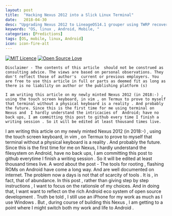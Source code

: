 ```yaml
---
layout: post
title:  "Hacking Nexus 2012 into a Slick Linux Terminal"
date:   2018-04-30
desc: "Upgrading Nexus 2012 to LineageOS14.1 grouper using TWRP recovery. And installing Termux "
keywords: "OS, linux , Android, Mobile, "
categories: [Predictions]
tags: [OS, mobile, linux, Android]
icon: icon-fire-alt
---
```

[![MIT Licence](https://badges.frapsoft.com/os/mit/mit.svg?v=103)](https://opensource.org/licenses/mit-license.php)
[![Open Source Love](https://badges.frapsoft.com/os/v1/open-source.png?v=103)](https://github.com/ellerbrock/open-source-badge/)

	Disclaimer - The contents of this article  should not be construed as consulting advice. The views are based on personal observations. They don't reflect those of author's  current or previous employers. You are free to use this article in full or parts as deemed fit as long as there is no liability on author or the publishing platform (s)

	I am writing this article on my newly minted Nexus 2012 (in 2018:-) , using the touch screen keyboard, in vim , on Termux to prove to myself that terminal without a physical keyboard is a reality . And probably the future. Since this is the first time for me using terminal on Nexus and  I hardly understand the intricacies of  Android; have no back ups, I am committing this post to github every time I finish a writing session . So it will be edited at least thousand times live. 
I am writing this article on my newly minted Nexus 2012 (in 2018:-) , using the touch screen keyboard, in vim , on Termux to prove to myself that terminal without a physical keyboard is a reality . And probably the future. Since this is the first time for me on Nexus, I hardly understand the filesystem on Android, have no back ups, I am committing this post to github everytime I finish a writing session . So it will be edited at least thousand times live. 
	A word about the post - The tools for rooting , flashing ROMs on Android have come a long way.  And are well documented on internet.  The problem now a days is not that of scarcity of tools . It is , in fact, that of  abundance. In this post , rather than giving step by step instructions , I want to focus on the rationsle of my choices. And in doing that, I want want to reflect on the rich  Android eco system of open source development . Truth be told , I still use an iPhone for my work as much as I use Windows  . But , during  course of building this Nexus , I am getting to a point where I might switch both my work and life to Android .  
